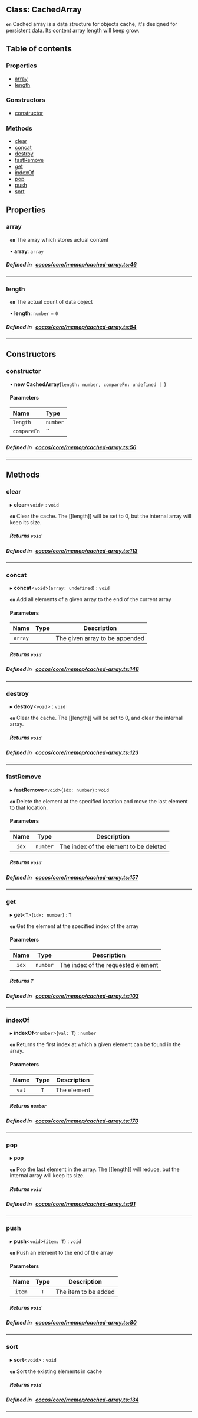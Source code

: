 
## Class: CachedArray






**`en`** 
Cached array is a data structure for objects cache, it's designed for persistent data.
Its content array length will keep grow.


<div class="table-of-content">
<h2>Table of contents</h2>


### Properties

- [ array](#array)
- [ length](#length)

### Constructors

- [ constructor](#constructor)

### Methods

- [ clear](#clear)
- [ concat](#concat)
- [ destroy](#destroy)
- [ fastRemove](#fastRemove)
- [ get](#get)
- [ indexOf](#indexOf)
- [ pop](#pop)
- [ push](#push)
- [ sort](#sort)
</div>

## Properties


### array
<div style="margin-left: 10px;">



**`en`** 
The array which stores actual content




•  **array**:
`array` 
</div>

##### Defined in &nbsp;   [cocos/core/memop/cached-array.ts:46](https://github.com/cocos-creator/engine/blob/c7bf6b8a9/cocos/core/memop/cached-array.ts#L46)&nbsp;


___


### length
<div style="margin-left: 10px;">



**`en`** 
The actual count of data object




•  **length**:
`number`  = `0`
</div>

##### Defined in &nbsp;   [cocos/core/memop/cached-array.ts:54](https://github.com/cocos-creator/engine/blob/c7bf6b8a9/cocos/core/memop/cached-array.ts#L54)&nbsp;


___

<!---->
## Constructors


### constructor
<div style="margin-left: 10px;">

• **new CachedArray**(`length: number, compareFn: undefined | `)

#### Parameters

| Name | Type |
| :------ | :------ |
| `length` | `number` |
| `compareFn` | `` |
</div>

##### Defined in &nbsp;   [cocos/core/memop/cached-array.ts:56](https://github.com/cocos-creator/engine/blob/c7bf6b8a9/cocos/core/memop/cached-array.ts#L56)&nbsp;


---

<!---->
## Methods

### clear

<div style="margin-left: 10px;">

▸   **clear**<`void`\> : `void`



**`en`** 
Clear the cache. The [[length]] will be set to 0, but the internal array will keep its size.




##### Returns `void`
</div>

##### Defined in &nbsp;   [cocos/core/memop/cached-array.ts:113](https://github.com/cocos-creator/engine/blob/c7bf6b8a9/cocos/core/memop/cached-array.ts#L113)&nbsp;
___
### concat

<div style="margin-left: 10px;">

▸   **concat**<`void`\>(`array: undefined`) : `void`



**`en`** 
Add all elements of a given array to the end of the current array



#### Parameters

| Name | Type | Description |
| :------: | :------: | :------: |
| `array` |  | The given array to be appended  |


##### Returns `void`
</div>

##### Defined in &nbsp;   [cocos/core/memop/cached-array.ts:146](https://github.com/cocos-creator/engine/blob/c7bf6b8a9/cocos/core/memop/cached-array.ts#L146)&nbsp;
___
### destroy

<div style="margin-left: 10px;">

▸   **destroy**<`void`\> : `void`



**`en`** 
Clear the cache. The [[length]] will be set to 0, and clear the internal array.




##### Returns `void`
</div>

##### Defined in &nbsp;   [cocos/core/memop/cached-array.ts:123](https://github.com/cocos-creator/engine/blob/c7bf6b8a9/cocos/core/memop/cached-array.ts#L123)&nbsp;
___
### fastRemove

<div style="margin-left: 10px;">

▸   **fastRemove**<`void`\>(`idx: number`) : `void`



**`en`** Delete the element at the specified location and move the last element to that location.



#### Parameters

| Name | Type | Description |
| :------: | :------: | :------: |
| `idx` | `number` | The index of the element to be deleted  |


##### Returns `void`
</div>

##### Defined in &nbsp;   [cocos/core/memop/cached-array.ts:157](https://github.com/cocos-creator/engine/blob/c7bf6b8a9/cocos/core/memop/cached-array.ts#L157)&nbsp;
___
### get

<div style="margin-left: 10px;">

▸   **get**<`T`\>(`idx: number`) : `T`



**`en`** 
Get the element at the specified index of the array



#### Parameters

| Name | Type | Description |
| :------: | :------: | :------: |
| `idx` | `number` | The index of the requested element  |


##### Returns `T`
</div>

##### Defined in &nbsp;   [cocos/core/memop/cached-array.ts:103](https://github.com/cocos-creator/engine/blob/c7bf6b8a9/cocos/core/memop/cached-array.ts#L103)&nbsp;
___
### indexOf

<div style="margin-left: 10px;">

▸   **indexOf**<`number`\>(`val: T`) : `number`



**`en`** Returns the first index at which a given element can be found in the array.



#### Parameters

| Name | Type | Description |
| :------: | :------: | :------: |
| `val` | `T` | The element  |


##### Returns `number`
</div>

##### Defined in &nbsp;   [cocos/core/memop/cached-array.ts:170](https://github.com/cocos-creator/engine/blob/c7bf6b8a9/cocos/core/memop/cached-array.ts#L170)&nbsp;
___
### pop

<div style="margin-left: 10px;">

▸   **pop**



**`en`** 
Pop the last element in the array. The [[length]] will reduce, but the internal array will keep its size.




##### Returns `void`
</div>

##### Defined in &nbsp;   [cocos/core/memop/cached-array.ts:91](https://github.com/cocos-creator/engine/blob/c7bf6b8a9/cocos/core/memop/cached-array.ts#L91)&nbsp;
___
### push

<div style="margin-left: 10px;">

▸   **push**<`void`\>(`item: T`) : `void`



**`en`** 
Push an element to the end of the array



#### Parameters

| Name | Type | Description |
| :------: | :------: | :------: |
| `item` | `T` | The item to be added  |


##### Returns `void`
</div>

##### Defined in &nbsp;   [cocos/core/memop/cached-array.ts:80](https://github.com/cocos-creator/engine/blob/c7bf6b8a9/cocos/core/memop/cached-array.ts#L80)&nbsp;
___
### sort

<div style="margin-left: 10px;">

▸   **sort**<`void`\> : `void`



**`en`** 
Sort the existing elements in cache




##### Returns `void`
</div>

##### Defined in &nbsp;   [cocos/core/memop/cached-array.ts:134](https://github.com/cocos-creator/engine/blob/c7bf6b8a9/cocos/core/memop/cached-array.ts#L134)&nbsp;
___
<!---->



